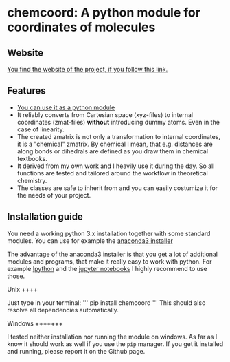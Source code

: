 # chemcoord: A python module for coordinates of molecules

## Website

[You find the website of the project, if you follow this link.](www.http://chemcoord.readthedocs.org/)


## Features

* [You can use it as a python module](https://xkcd.com/353/)
* It reliably converts from Cartesian space (xyz-files) to internal coordinates (zmat-files)
  **without** introducing dummy atoms. Even in the case of linearity.
* The created zmatrix is not only a transformation to internal coordinates, it is a "chemical" zmatrix. 
  By chemical I mean, that e.g. distances are along bonds or dihedrals are defined as you draw them in chemical textbooks.
* It derived from my own work and I heavily use it during the day.
  So all functions are tested and tailored around the workflow in theoretical chemistry.
* The classes are safe to inherit from and you can easily costumize it for the needs of your project.


## Installation guide
You need a working python 3.x installation together with some standard modules.
You can use for example the [anaconda3 installer](https://www.continuum.io/downloads/)

The advantage of the anaconda3 installer is that you get a lot of additional modules and programs,
that make it really easy to work with python. 
For example [Ipython](http://ipython.org/) and the [jupyter notebooks](http://jupyter.org/)
I highly recommend to use those.

Unix
++++

Just type in your terminal:
'''
pip install chemcoord
'''
This should also resolve all dependencies automatically.

Windows
+++++++

I tested neither installation nor running the module on windows.
As far as I know it should work as well if you use the ``pip`` manager.
If you get it installed and running, please report it on the Github page.

